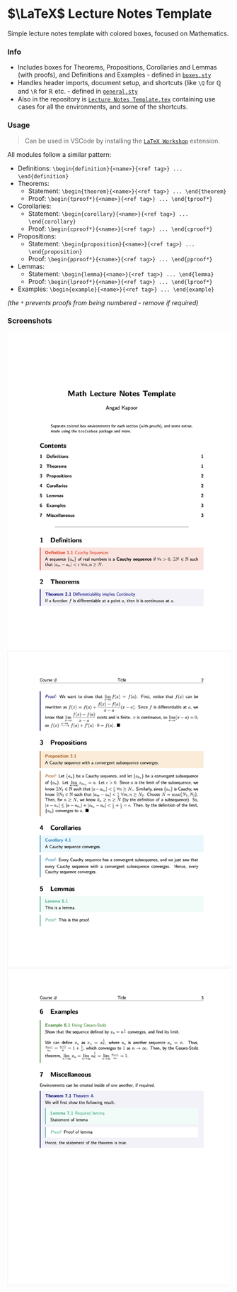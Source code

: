# $\LaTeX$ Lecture Notes Template

Simple lecture notes template with colored boxes, focused on Mathematics.

### Info

-   Includes boxes for Theorems, Propositions, Corollaries and Lemmas (with proofs), and Definitions and Examples - defined in [`boxes.sty`](/packages/boxes.sty)
-   Handles header imports, document setup, and shortcuts (like `\Q` for $\mathbb{Q}$ and `\R` for $\mathbb{R}$ etc. - defined in [`general.sty`](/packages/general.sty)
-   Also in the repository is [`Lecture Notes Template.tex`](/Lecture%20Notes%20Template.tex) containing use cases for all the environments, and some of the shortcuts.

### Usage

> Can be used in VSCode by installing the [`LaTeX Workshop`](https://marketplace.visualstudio.com/items?itemName=James-Yu.latex-workshop) extension.

All modules follow a similar pattern:

-   Definitions: `\begin{definition}{<name>}{<ref tag>} ... \end{definition}`
-   Theorems:
    -   Statement: `\begin{theorem}{<name>}{<ref tag>} ... \end{theorem}`
    -   Proof: `\begin{tproof*}{<name>}{<ref tag>} ... \end{tproof*}`
-   Corollaries:
    -   Statement: `\begin{corollary}{<name>}{<ref tag>} ... \end{corollary}`
    -   Proof: `\begin{cproof*}{<name>}{<ref tag>} ... \end{cproof*}`
-   Propositions:
    -   Statement: `\begin{proposition}{<name>}{<ref tag>} ... \end{proposition}`
    -   Proof: `\begin{pproof*}{<name>}{<ref tag>} ... \end{pproof*}`
-   Lemmas:
    -   Statement: `\begin{lemma}{<name>}{<ref tag>} ... \end{lemma}`
    -   Proof: `\begin{lproof*}{<name>}{<ref tag>} ... \end{lproof*}`
-   Examples: `\begin{example}{<name>}{<ref tag>} ... \end{example}`

_(the `*` prevents proofs from being numbered - remove if required)_

### Screenshots

![Sample Image 1](images/sample_1.png)
![Sample Image 2](images/sample_2.png)
![Sample Image 3](images/sample_3.png)
